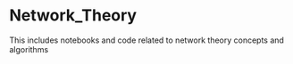 # Network_Theory
This includes notebooks and code related to network theory concepts and algorithms
